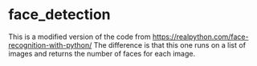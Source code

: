 # face_detection

This is a modified version of the code from https://realpython.com/face-recognition-with-python/ 
The difference is that this one runs on a list of images and returns the number of faces for each image.
